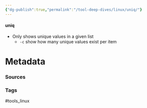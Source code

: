 ```yaml
---
{"dg-publish":true,"permalink":"/tool-deep-dives/linux/uniq/"}
---
```


#### uniq
- Only shows unique values in a given list
	- `-c` show how many unique values exist per item






# Metadata

### Sources

### Tags
#tools_linux 